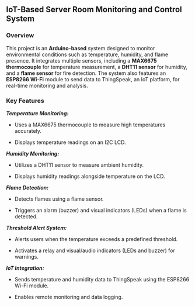 ## IoT-Based Server Room Monitoring and Control System	
### Overview

This project is an **Arduino-based** system designed to monitor environmental conditions such as temperature, humidity, and flame presence. It integrates multiple sensors, including a **MAX6675 thermocouple** for temperature measurement, a **DHT11 sensor** for humidity, and a **flame sensor** for fire detection. The system also features an **ESP8266 Wi-Fi** module to send data to ThingSpeak, an IoT platform, for real-time monitoring and analysis.

### Key Features

***Temperature Monitoring:***

- Uses a MAX6675 thermocouple to measure high temperatures accurately.

- Displays temperature readings on an I2C LCD.

***Humidity Monitoring:***

- Utilizes a DHT11 sensor to measure ambient humidity.

- Displays humidity readings alongside temperature on the LCD.

***Flame Detection:***

- Detects flames using a flame sensor.

- Triggers an alarm (buzzer) and visual indicators (LEDs) when a flame is detected.

***Threshold Alert System:***

- Alerts users when the temperature exceeds a predefined threshold.

- Activates a relay and visual/audio indicators (LEDs and buzzer) for warnings.

***IoT Integration:***

- Sends temperature and humidity data to ThingSpeak using the ESP8266 Wi-Fi module.

- Enables remote monitoring and data logging.
